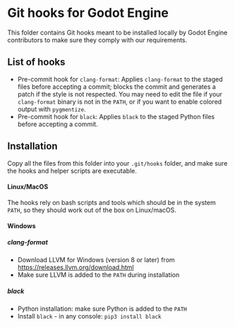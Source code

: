 # Git hooks for Godot Engine

This folder contains Git hooks meant to be installed locally by Godot Engine
contributors to make sure they comply with our requirements.

## List of hooks

- Pre-commit hook for `clang-format`: Applies `clang-format` to the staged
  files before accepting a commit; blocks the commit and generates a patch if
  the style is not respected.
  You may need to edit the file if your `clang-format` binary is not in the
  `PATH`, or if you want to enable colored output with `pygmentize`.
- Pre-commit hook for `black`: Applies `black` to the staged Python files
  before accepting a commit.

## Installation

Copy all the files from this folder into your `.git/hooks` folder, and make
sure the hooks and helper scripts are executable.

#### Linux/MacOS

The hooks rely on bash scripts and tools which should be in the system `PATH`,
so they should work out of the box on Linux/macOS.

#### Windows

##### clang-format
- Download LLVM for Windows (version 8 or later) from
  <https://releases.llvm.org/download.html>
- Make sure LLVM is added to the `PATH` during installation

##### black
- Python installation: make sure Python is added to the `PATH`
- Install `black` - in any console: `pip3 install black`
